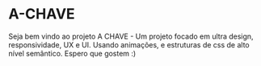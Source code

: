 # A-CHAVE
 Seja bem vindo ao projeto A CHAVE - Um projeto focado em ultra design, responsividade, UX e UI. Usando animações, e estruturas de css de alto nível semântico. Espero que gostem :)
